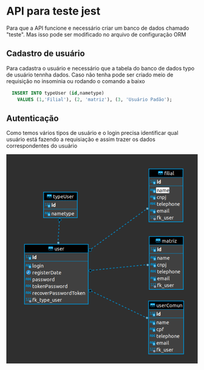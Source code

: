 # API para teste jest

Para que a API funcione e necessário criar um banco de dados chamado "teste". Mas isso pode ser modificado no arquivo de configuração ORM

## Cadastro de usuário
  Para cadastra o usuário e necessário que a tabela do banco de dados typo de usuário tennha dados. Caso não tenha pode ser criado meio de requisição no insominia ou rodando o comando a baixo

  ```sql
    INSERT INTO typeUser (id,nametype)
	  VALUES (1,'Filial'), (2, 'matriz'), (3, 'Usuário Padão');
  ```

  ## Autenticação
  Como temos vários tipos de usuário e o login precisa identificar qual usuário está fazendo a requisiação e assim trazer os dados correspondentes do usuário

  <img alt="Data base" src="./img/banco.png">
